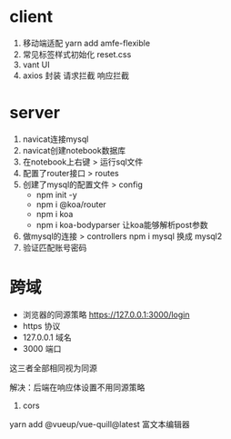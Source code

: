 # client
1. 移动端适配   yarn add amfe-flexible
2. 常见标签样式初始化   reset.css
3. vant UI
4. axios 封装 请求拦截 响应拦截

# server
1. navicat连接mysql
2. navicat创建notebook数据库
3. 在notebook上右键 > 运行sql文件
4. 配置了router接口 > routes
5. 创建了mysql的配置文件 > config  
    - npm init -y
    - npm i @koa/router
    - npm i koa
    - npm i koa-bodyparser 让koa能够解析post参数
6. 做mysql的连接 > controllers      npm i mysql  换成 mysql2
7. 验证匹配账号密码

# 跨域
- 浏览器的同源策略
https://127.0.0.1:3000/login
- https 协议
- 127.0.0.1 域名
- 3000 端口

这三者全部相同视为同源

解决：后端在响应体设置不用同源策略

1. cors

yarn add @vueup/vue-quill@latest 富文本编辑器

